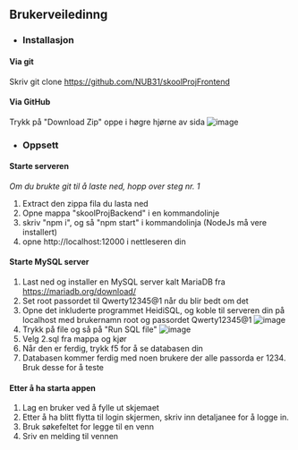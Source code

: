 ## Brukerveiledinng
* ### Installasjon
#### Via git
Skriv git clone https://github.com/NUB31/skoolProjFrontend
#### Via GitHub
Trykk på "Download Zip" oppe i høgre hjørne av sida
![image](https://user-images.githubusercontent.com/59693115/171844525-f5edfa40-4224-4581-8ad6-213c219fc7d7.png)
* ### Oppsett
#### Starte serveren
*Om du brukte git til å laste ned, hopp over steg nr. 1*
1. Extract den zippa fila du lasta ned
2. Opne mappa "skoolProjBackend" i en kommandolinje
3. skriv "npm i", og så "npm start" i kommandolinja (NodeJs må vere installert)
4. opne http://localhost:12000 i nettleseren din
#### Starte MySQL server
1. Last ned og installer en MySQL server kalt MariaDB fra https://mariadb.org/download/
2. Set root passordet til Qwerty12345@1 når du blir bedt om det
3. Opne det inkluderte programmet HeidiSQL, og koble til serveren din på localhost med brukernamn root og passordet Qwerty12345@1
![image](https://user-images.githubusercontent.com/59693115/171843436-61bdb5dd-6a00-4b0e-a387-b422257aade8.png)
5. Trykk på file og så på "Run SQL file"
![image](https://user-images.githubusercontent.com/59693115/171844363-f3ffd9e2-62af-45f8-b41f-beb1b62b3da5.png)
6. Velg 2.sql fra mappa og kjør
7. Når den er ferdig, trykk f5 for å se databasen din
8. Databasen kommer ferdig med noen brukere der alle passorda er 1234. Bruk desse for å teste
#### Etter å ha starta appen
1. Lag en bruker ved å fylle ut skjemaet
2. Etter å ha blitt flytta til login skjermen, skriv inn detaljanee for å logge in.
3. Bruk søkefeltet for legge til en venn
4. Sriv en melding til vennen
